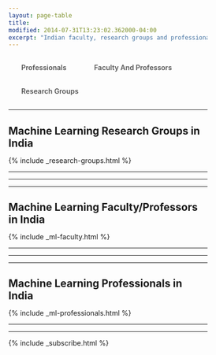 ```yaml
---
layout: page-table
title: 
modified: 2014-07-31T13:23:02.362000-04:00
excerpt: "Indian faculty, research groups and professionals in machine learning and data science"
---
```

<style>
      
*, *:before, *:after {
  margin: 0;
  padding: 0;
  box-sizing: border-box;
}

input {
  display: none;
}

label {
  display: inline-block;
  margin: 0 0 -1px;
  padding: 15px 25px;
  font-weight: 600;
  text-align: center;
  color: #555;
  border: 1px solid transparent;
}

label:before {
  font-family: fontawesome;
  font-weight: normal;
  margin-right: 10px;
}


label:hover {
  color: #888;
  cursor: pointer;
}

input:checked + label {
  color: #555;
  border: 1px solid #ddd;
  border-top: 2px solid orange;
  border-bottom: 1px solid #fff;
}
    </style>
    
  <script>
 function pageSet()
 {
  var current_url=document.URL;
  var n = current_url.indexOf("machine-learning-faculty-india");
  if(n!=-1)
  {
      document.getElementById("tab2").checked = true;
      hideDiv(2);
  }
  else if(current_url.match("people/$")||current_url.match("people$")||current_url.match("machine-learning-professionals-india$"))
  {
      document.getElementById("tab3").checked = true;
      hideDiv(3);  
  }
  else if(current_url.match("people/$")||current_url.match("people$")||current_url.match("research-groups$"))
  {
      document.getElementById("tab1").checked = true;
      hideDiv(1);  
  }
 }
 function hideDiv(flag)
 {
   if(flag==1)
   {
     document.getElementById("research_div").style.display="inline";
     document.getElementById("faculty_and_professor").style.display="none";
     document.getElementById("professionals_div").style.display="none";
     window.location.href = "http://nishankvboy.github.io/ml-india/people/#research-groups";
   }
   else if(flag==2)
   {
      
     document.getElementById("research_div").style.display="none";
     document.getElementById("faculty_and_professor").style.display="inline";
     document.getElementById("professionals_div").style.display="none";
     window.location.href = "http://nishankvboy.github.io/ml-india/people/#machine-learning-faculty-india";
   }
   else if(flag==3)
   {
      
     document.getElementById("research_div").style.display="none";
     document.getElementById("faculty_and_professor").style.display="none";
     document.getElementById("professionals_div").style.display="inline";
     window.location.href = "http://nishankvboy.github.io/ml-india/people/#machine-learning-professionals-india";
   }
 }
</script>

<body onload="pageSet()">

  <input id="tab3" type="radio" name="tabs" onclick="hideDiv(3)">
  <label for="tab3" >Professionals</label>
    
  <input id="tab2" type="radio" name="tabs" onclick="hideDiv(2)">
  <label for="tab2">Faculty And Professors</label> 
  
  <input id="tab1" type="radio" name="tabs" onclick="hideDiv(1)">
  <label for="tab1" >Research Groups</label>

<div id="research_div">
<hr>
<h2>Machine Learning Research Groups in India</h2>

{% include _research-groups.html %}
<hr>
<hr>
</div>

<div id="faculty_and_professor">
<hr>
<h2>Machine Learning Faculty/Professors in India</h2>

{% include _ml-faculty.html %}
<hr>
<hr>
</div>

<div id="professionals_div">
<hr>
<h2>Machine Learning Professionals in India</h2>

{% include _ml-professionals.html %}
<hr>
<hr>
</div>

{% include _subscribe.html %}
</body>
